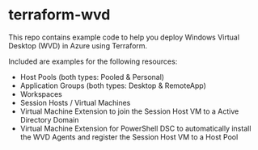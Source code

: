 # terraform-wvd
This repo contains example code to help you deploy Windows Virtual Desktop (WVD) in Azure using Terraform.

Included are examples for the following resources:
- Host Pools (both types: Pooled & Personal)
- Application Groups (both types: Desktop & RemoteApp)
- Workspaces
- Session Hosts / Virtual Machines
- Virtual Machine Extension to join the Session Host VM to a Active Directory Domain
- Virtual Machine Extension for PowerShell DSC to automatically install the WVD Agents and register the Session Host VM to a Host Pool

